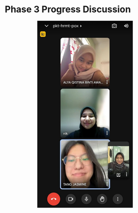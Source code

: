 # Phase 3 Progress Discussion
<p align="center">
  <img src="./Discussion_Proof_2024-06-12.jpg" alt="Project Screenshot" width="300"/>
</p>
